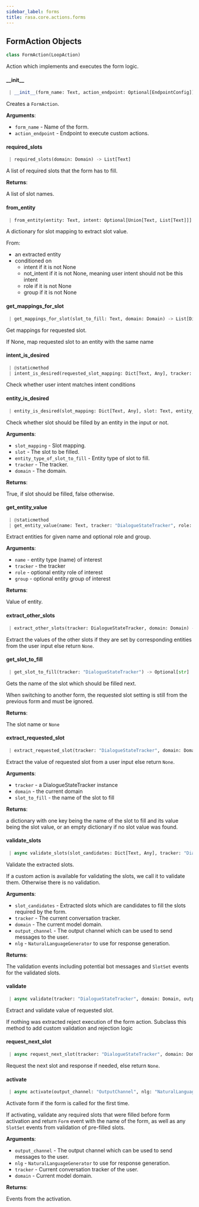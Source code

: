 ```yaml
---
sidebar_label: forms
title: rasa.core.actions.forms
---
```


## FormAction Objects

```python
class FormAction(LoopAction)
```

Action which implements and executes the form logic.

#### \_\_init\_\_

```python
 | __init__(form_name: Text, action_endpoint: Optional[EndpointConfig]) -> None
```

Creates a `FormAction`.

**Arguments**:

- `form_name` - Name of the form.
- `action_endpoint` - Endpoint to execute custom actions.

#### required\_slots

```python
 | required_slots(domain: Domain) -> List[Text]
```

A list of required slots that the form has to fill.

**Returns**:

  A list of slot names.

#### from\_entity

```python
 | from_entity(entity: Text, intent: Optional[Union[Text, List[Text]]] = None, not_intent: Optional[Union[Text, List[Text]]] = None, role: Optional[Text] = None, group: Optional[Text] = None) -> Dict[Text, Any]
```

A dictionary for slot mapping to extract slot value.

From:
- an extracted entity
- conditioned on
    - intent if it is not None
    - not_intent if it is not None,
        meaning user intent should not be this intent
    - role if it is not None
    - group if it is not None

#### get\_mappings\_for\_slot

```python
 | get_mappings_for_slot(slot_to_fill: Text, domain: Domain) -> List[Dict[Text, Any]]
```

Get mappings for requested slot.

If None, map requested slot to an entity with the same name

#### intent\_is\_desired

```python
 | @staticmethod
 | intent_is_desired(requested_slot_mapping: Dict[Text, Any], tracker: "DialogueStateTracker") -> bool
```

Check whether user intent matches intent conditions

#### entity\_is\_desired

```python
 | entity_is_desired(slot_mapping: Dict[Text, Any], slot: Text, entity_type_of_slot_to_fill: Optional[Text], tracker: DialogueStateTracker, domain: Domain) -> bool
```

Check whether slot should be filled by an entity in the input or not.

**Arguments**:

- `slot_mapping` - Slot mapping.
- `slot` - The slot to be filled.
- `entity_type_of_slot_to_fill` - Entity type of slot to fill.
- `tracker` - The tracker.
- `domain` - The domain.
  

**Returns**:

  True, if slot should be filled, false otherwise.

#### get\_entity\_value

```python
 | @staticmethod
 | get_entity_value(name: Text, tracker: "DialogueStateTracker", role: Optional[Text] = None, group: Optional[Text] = None) -> Any
```

Extract entities for given name and optional role and group.

**Arguments**:

- `name` - entity type (name) of interest
- `tracker` - the tracker
- `role` - optional entity role of interest
- `group` - optional entity group of interest
  

**Returns**:

  Value of entity.

#### extract\_other\_slots

```python
 | extract_other_slots(tracker: DialogueStateTracker, domain: Domain) -> Dict[Text, Any]
```

Extract the values of the other slots
if they are set by corresponding entities from the user input
else return `None`.

#### get\_slot\_to\_fill

```python
 | get_slot_to_fill(tracker: "DialogueStateTracker") -> Optional[str]
```

Gets the name of the slot which should be filled next.

When switching to another form, the requested slot setting is still from the
previous form and must be ignored.

**Returns**:

  The slot name or `None`

#### extract\_requested\_slot

```python
 | extract_requested_slot(tracker: "DialogueStateTracker", domain: Domain, slot_to_fill: Text) -> Dict[Text, Any]
```

Extract the value of requested slot from a user input else return `None`.

**Arguments**:

- `tracker` - a DialogueStateTracker instance
- `domain` - the current domain
- `slot_to_fill` - the name of the slot to fill
  

**Returns**:

  a dictionary with one key being the name of the slot to fill
  and its value being the slot value, or an empty dictionary
  if no slot value was found.

#### validate\_slots

```python
 | async validate_slots(slot_candidates: Dict[Text, Any], tracker: "DialogueStateTracker", domain: Domain, output_channel: OutputChannel, nlg: NaturalLanguageGenerator) -> List[Event]
```

Validate the extracted slots.

If a custom action is available for validating the slots, we call it to validate
them. Otherwise there is no validation.

**Arguments**:

- `slot_candidates` - Extracted slots which are candidates to fill the slots
  required by the form.
- `tracker` - The current conversation tracker.
- `domain` - The current model domain.
- `output_channel` - The output channel which can be used to send messages
  to the user.
- `nlg` - `NaturalLanguageGenerator` to use for response generation.
  

**Returns**:

  The validation events including potential bot messages and `SlotSet` events
  for the validated slots.

#### validate

```python
 | async validate(tracker: "DialogueStateTracker", domain: Domain, output_channel: OutputChannel, nlg: NaturalLanguageGenerator) -> List[Event]
```

Extract and validate value of requested slot.

If nothing was extracted reject execution of the form action.
Subclass this method to add custom validation and rejection logic

#### request\_next\_slot

```python
 | async request_next_slot(tracker: "DialogueStateTracker", domain: Domain, output_channel: OutputChannel, nlg: NaturalLanguageGenerator, events_so_far: List[Event]) -> List[Event]
```

Request the next slot and response if needed, else return `None`.

#### activate

```python
 | async activate(output_channel: "OutputChannel", nlg: "NaturalLanguageGenerator", tracker: "DialogueStateTracker", domain: "Domain") -> List[Event]
```

Activate form if the form is called for the first time.

If activating, validate any required slots that were filled before
form activation and return `Form` event with the name of the form, as well
as any `SlotSet` events from validation of pre-filled slots.

**Arguments**:

- `output_channel` - The output channel which can be used to send messages
  to the user.
- `nlg` - `NaturalLanguageGenerator` to use for response generation.
- `tracker` - Current conversation tracker of the user.
- `domain` - Current model domain.
  

**Returns**:

  Events from the activation.

